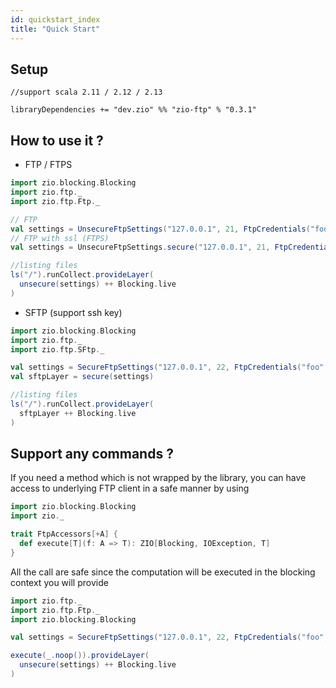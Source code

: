 ```yaml
---
id: quickstart_index
title: "Quick Start"
---
```


Setup
-----

```
//support scala 2.11 / 2.12 / 2.13

libraryDependencies += "dev.zio" %% "zio-ftp" % "0.3.1"
```


How to use it ?
---

* FTP / FTPS
```scala
import zio.blocking.Blocking
import zio.ftp._
import zio.ftp.Ftp._

// FTP
val settings = UnsecureFtpSettings("127.0.0.1", 21, FtpCredentials("foo", "bar"))
// FTP with ssl (FTPS)
val settings = UnsecureFtpSettings.secure("127.0.0.1", 21, FtpCredentials("foo", "bar"))

//listing files
ls("/").runCollect.provideLayer(
  unsecure(settings) ++ Blocking.live
)
```

* SFTP (support ssh key)

```scala
import zio.blocking.Blocking
import zio.ftp._
import zio.ftp.SFtp._

val settings = SecureFtpSettings("127.0.0.1", 22, FtpCredentials("foo", "bar"))
val sftpLayer = secure(settings)

//listing files
ls("/").runCollect.provideLayer(
  sftpLayer ++ Blocking.live
)
```

Support any commands ?
---

If you need a method which is not wrapped by the library, you can have access to underlying FTP client in a safe manner by using

```scala
import zio.blocking.Blocking
import zio._

trait FtpAccessors[+A] {
  def execute[T](f: A => T): ZIO[Blocking, IOException, T]
} 
```

All the call are safe since the computation will be executed in the blocking context you will provide

```scala
import zio.ftp._
import zio.ftp.Ftp._
import zio.blocking.Blocking

val settings = SecureFtpSettings("127.0.0.1", 22, FtpCredentials("foo", "bar"))

execute(_.noop()).provideLayer(
  unsecure(settings) ++ Blocking.live
)
``` 

